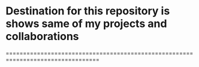 # Destination for this repository is shows same of my projects and collaborations
=================================================================================

